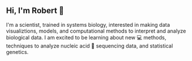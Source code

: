 ## Hi, I'm Robert  :wave:

I'm a scientist, trained in systems biology, interested in making data visualiztions, models, and computational methods to interpret and analyze biological data.  I am excited to be learning about new :computer: methods, techniques to analyze nucleic acid :dna: sequencing data, and statistical genetics.
